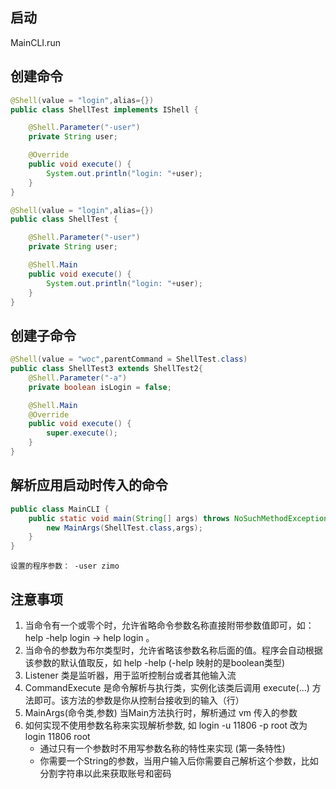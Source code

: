 ## 启动
MainCLI.run

## 创建命令
```java
@Shell(value = "login",alias={})
public class ShellTest implements IShell {

    @Shell.Parameter("-user")
    private String user;

    @Override
    public void execute() {
        System.out.println("login: "+user);
    }
}
```

```java
@Shell(value = "login",alias={})
public class ShellTest {

    @Shell.Parameter("-user")
    private String user;

    @Shell.Main
    public void execute() {
        System.out.println("login: "+user);
    }
}
```
## 创建子命令
```java
@Shell(value = "woc",parentCommand = ShellTest.class)
public class ShellTest3 extends ShellTest2{
    @Shell.Parameter("-a")
    private boolean isLogin = false;

    @Shell.Main
    @Override
    public void execute() {
        super.execute();
    }
}
```

## 解析应用启动时传入的命令
```java
public class MainCLI {
    public static void main(String[] args) throws NoSuchMethodException, IllegalAccessException {
        new MainArgs(ShellTest.class,args);
    }
}
```

```
设置的程序参数： -user zimo
```

## 注意事项
1. 当命令有一个或零个时，允许省略命令参数名称直接附带参数值即可，如：help -help login  -> help login 。
2. 当命令的参数为布尔类型时，允许省略该参数名称后面的值。程序会自动根据该参数的默认值取反，如 help -help  (-help 映射的是boolean类型)
3. Listener 类是监听器，用于监听控制台或者其他输入流
4. CommandExecute 是命令解析与执行类，实例化该类后调用 execute(...) 方法即可。该方法的参数是你从控制台接收到的输入（行）
5. MainArgs(命令类,参数) 当Main方法执行时，解析通过 vm 传入的参数
6. 如何实现不使用参数名称来实现解析参数, 如 login -u 11806 -p root  改为 login 11806 root
    * 通过只有一个参数时不用写参数名称的特性来实现 (第一条特性)
    * 你需要一个String的参数，当用户输入后你需要自己解析这个参数，比如分割字符串以此来获取账号和密码